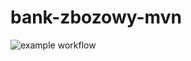 # bank-zbozowy-mvn

![example workflow](https://github.com/benhus8/bank-zbozowy-mvn/actions/workflows/ci.yml/badge.svg)
